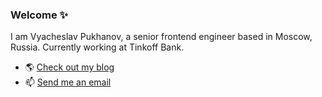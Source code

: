 ### Welcome ✨

I am Vyacheslav Pukhanov, a senior frontend engineer based in Moscow, Russia. Currently working at Tinkoff Bank.

- 🌎 [Check out my blog](https://pukhanov.ru)
- 📫 [Send me an email](mailto:vyacheslav@pukhanov.ru)

<!--
**vpukhanov/vpukhanov** is a ✨ _special_ ✨ repository because its `README.md` (this file) appears on your GitHub profile.

Here are some ideas to get you started:

- 🔭 I’m currently working on ...
- 🌱 I’m currently learning ...
- 👯 I’m looking to collaborate on ...
- 🤔 I’m looking for help with ...
- 💬 Ask me about ...
- 📫 How to reach me: ...
- 😄 Pronouns: ...
- ⚡ Fun fact: ...
-->
